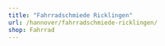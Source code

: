 ```yaml
---
title: "Fahrradschmiede Ricklingen"
url: /hannover/fahrradschmiede-ricklingen/
shop: Fahrrad
---
```

